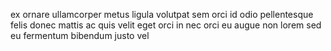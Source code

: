 ex ornare ullamcorper metus ligula volutpat sem orci id odio pellentesque felis
donec mattis ac quis velit eget orci in nec orci eu augue non lorem sed eu
fermentum bibendum justo vel